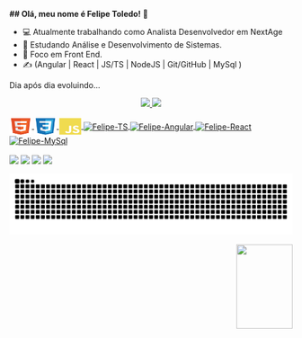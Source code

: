 <strong>## Olá, meu nome é Felipe Toledo!</strong> 🖖

- 💻 Atualmente trabalhando como Analista Desenvolvedor em NextAge 
- 📕 Estudando Análise e Desenvolvimento de Sistemas.
- 🎨  Foco em Front End.
- ✍ (Angular | React | JS/TS | NodeJS | Git/GitHub | MySql )
 
Dia após dia evoluindo...

<div align="center">
  <a href="https://github.com/felipetoledo88">
  <img height="180em" src="https://github-readme-stats.vercel.app/api?username=felipetoledo88&show_icons=true&theme=midnight-purple&include_all_commits=true&count_private=true"/>
  <img height="180em" src="https://github-readme-stats.vercel.app/api/top-langs/?username=felipetoledo88&layout=compact&langs_count=7&theme=midnight-purple"/>
</div align="center">
  <div style="display: inline_block"><br>
  <img align="center" alt="Felipe-HTML" height="30" width="40" src="https://raw.githubusercontent.com/devicons/devicon/master/icons/html5/html5-original.svg">
  <img align="center" alt="Felipe-CSS" height="30" width="40" src="https://raw.githubusercontent.com/devicons/devicon/master/icons/css3/css3-original.svg">
  <img align="center" alt="Felipe-JS" height="30" width="40" src="https://raw.githubusercontent.com/devicons/devicon/master/icons/javascript/javascript-plain.svg">
  <img align="center" alt="Felipe-TS" height="30" width="40" src="https://cdn.jsdelivr.net/gh/devicons/devicon/icons/typescript/typescript-original.svg"> 
  <img align="center" alt="Felipe-Angular" height="30" width="40" src="https://cdn.jsdelivr.net/gh/devicons/devicon/icons/angularjs/angularjs-original.svg">
  <img align="center" alt="Felipe-React" height="30" width="40" src="https://cdn.jsdelivr.net/gh/devicons/devicon/icons/react/react-original.svg">
  <img align="center" alt="Felipe-MySql" height="30" width="40" src="https://cdn.jsdelivr.net/gh/devicons/devicon/icons/mysql/mysql-original.svg">
  </div>

 <br>
  <div> 
   <a href="https://instagram.com/toledo.felipe" target="_blank"><img src="https://img.shields.io/badge/-Instagram-%23E4405F?style=for-the-badge&logo=instagram&logoColor=white" target="_blank"></a>
    <a href="https://discord.gg/fkjaQWWV" target="_blank"><img src="https://img.shields.io/badge/Discord-7289DA?style=for-the-badge&logo=discord&logoColor=white" target="_blank"></a>
    <a href = "felipetoledo88@gmail.com"><img src="https://img.shields.io/badge/-Gmail-%23333?style=for-the-badge&logo=gmail&logoColor=white" target="_blank"></a>
    <a href="https://www.linkedin.com/in/felipe-toledo-25502a1a1/" target="_blank"><img src="https://img.shields.io/badge/-LinkedIn-%230077B5?style=for-the-badge&logo=linkedin&logoColor=white" target="_blank"></a> 
  </div>
 
 ![Snake animation](https://github.com/felipetoledo88/felipetoledo88/blob/output/github-contribution-grid-snake.svg)
 <div>
   <img align="right" height="150" width="100" src="https://cdn.discordapp.com/attachments/960603884722741359/1032438054675288104/Avatar-Maker.png">
 </div>
